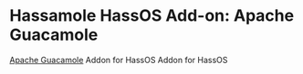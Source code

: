 # Hassamole HassOS Add-on: Apache Guacamole

[Apache Guacamole](https://guacamole.apache.org/) Addon for HassOS Addon for HassOS
